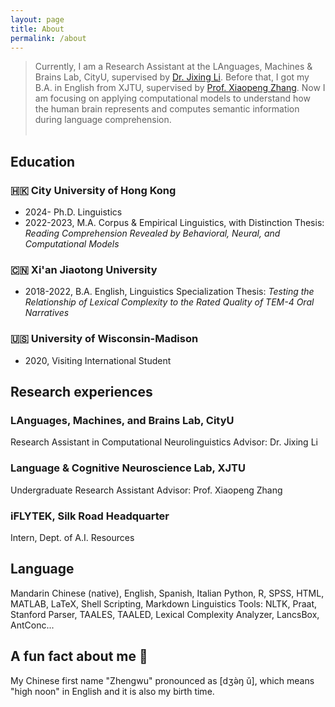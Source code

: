 ```yaml
---
layout: page
title: About
permalink: /about
---
```

> Currently, I am a Research Assistant at the LAnguages, Machines & Brains Lab, CityU, supervised by [Dr. Jixing Li](https://jixing-li.github.io/). Before that, I got my B.A. in English from XJTU, supervised by [Prof. Xiaopeng Zhang](http://gr.xjtu.edu.cn/en/web/zhangxp). Now I am focusing on applying computational models to understand how the human brain represents and computes semantic information during language comprehension.<br><br>

## Education
### 🇭🇰 City University of Hong Kong
- 2024- Ph.D. Linguistics
- 2022-2023, M.A. Corpus & Empirical Linguistics, with Distinction
          Thesis: _Reading Comprehension Revealed by Behavioral, Neural, and Computational Models_
### 🇨🇳 Xi'an Jiaotong University
- 2018-2022, B.A. English, Linguistics Specialization
          Thesis: _Testing the Relationship of Lexical Complexity to the Rated Quality of TEM-4 Oral Narratives_
### 🇺🇸 University of Wisconsin-Madison
- 2020, Visiting International Student

## Research experiences
### LAnguages, Machines, and Brains Lab, CityU
Research Assistant in Computational Neurolinguistics
Advisor: Dr. Jixing Li
### Language & Cognitive Neuroscience Lab, XJTU
Undergraduate Research Assistant
Advisor: Prof. Xiaopeng Zhang
### iFLYTEK, Silk Road Headquarter
Intern, Dept. of A.I. Resources

## Language
Mandarin Chinese (native), English, Spanish, Italian
Python, R, SPSS, HTML, MATLAB, LaTeX, Shell Scripting, Markdown
Linguistics Tools: NLTK, Praat, Stanford Parser, TAALES, TAALED, Lexical Complexity Analyzer, LancsBox, AntConc...

## A fun fact about me 🥳
My Chinese first name "Zhengwu" pronounced as [dʒə̀ŋ ǔ], which means "high noon" in English and it is also my birth time.  

